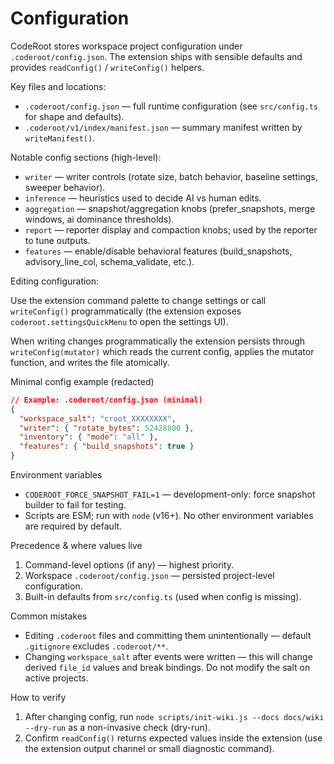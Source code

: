 # Configuration

CodeRoot stores workspace project configuration under `.coderoot/config.json`. The extension ships with sensible defaults and provides `readConfig()` / `writeConfig()` helpers.

Key files and locations:

- `.coderoot/config.json` — full runtime configuration (see `src/config.ts` for shape and defaults).
- `.coderoot/v1/index/manifest.json` — summary manifest written by `writeManifest()`.

Notable config sections (high-level):

- `writer` — writer controls (rotate size, batch behavior, baseline settings, sweeper behavior).
- `inference` — heuristics used to decide AI vs human edits.
- `aggregation` — snapshot/aggregation knobs (prefer_snapshots, merge windows, ai dominance thresholds).
- `report` — reporter display and compaction knobs; used by the reporter to tune outputs.
- `features` — enable/disable behavioral features (build_snapshots, advisory_line_col, schema_validate, etc.).

Editing configuration:

Use the extension command palette to change settings or call `writeConfig()` programmatically (the extension exposes `coderoot.settingsQuickMenu` to open the settings UI).

When writing changes programmatically the extension persists through `writeConfig(mutator)` which reads the current config, applies the mutator function, and writes the file atomically.

Minimal config example (redacted)

```json
// Example: .coderoot/config.json (minimal)
{
  "workspace_salt": "croot_XXXXXXXX",
  "writer": { "rotate_bytes": 52428800 },
  "inventory": { "mode": "all" },
  "features": { "build_snapshots": true }
}
```

Environment variables

- `CODEROOT_FORCE_SNAPSHOT_FAIL=1` — development-only: force snapshot builder to fail for testing.
- Scripts are ESM; run with `node` (v16+). No other environment variables are required by default.

Precedence & where values live

1. Command-level options (if any) — highest priority.
2. Workspace `.coderoot/config.json` — persisted project-level configuration.
3. Built-in defaults from `src/config.ts` (used when config is missing).

Common mistakes

- Editing `.coderoot` files and committing them unintentionally — default `.gitignore` excludes `.coderoot/**`.
- Changing `workspace_salt` after events were written — this will change derived `file_id` values and break bindings. Do not modify the salt on active projects.

How to verify

1. After changing config, run `node scripts/init-wiki.js --docs docs/wiki --dry-run` as a non-invasive check (dry-run).
2. Confirm `readConfig()` returns expected values inside the extension (use the extension output channel or small diagnostic command).

